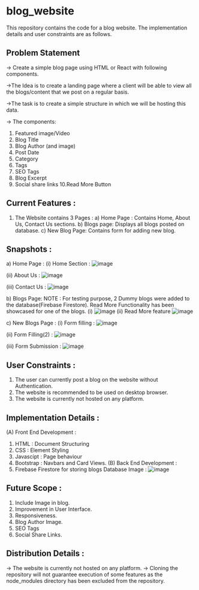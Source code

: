 # blog_website

This repository contains the code for a blog website. The implementation details and user constraints are as follows.

## Problem Statement

-> Create a simple blog page using HTML or React with following components. 

->The Idea is to create a landing page where a client will be able to view all the blogs/content that we post on a regular basis.

->The task is to create a simple structure in which we will be hosting this data. 

-> The components:
  1. Featured image/Video
  2. Blog Title
  3. Blog Author (and image)
  4. Post Date
  5. Category
  6. Tags
  7. SEO Tags
  8. Blog Excerpt
  9. Social share links
  10.Read More Button

## Current Features : 
1. The Website contains 3 Pages : 
   a) Home Page : Contains Home, About Us, Contact Us sections.
   b) Blogs page: Displays all blogs posted on database.
   c) New Blog Page: Contains form for adding new blog.
   
## Snapshots : 
a) Home Page : 
  (i) Home Section : 
  ![image](https://user-images.githubusercontent.com/56042048/114264229-55ced900-9a07-11eb-84b0-7c0ce5ec6559.png)
  
  (ii) About Us : 
  ![image](https://user-images.githubusercontent.com/56042048/114264255-74cd6b00-9a07-11eb-9255-eb980af346b0.png)
  
  (iii) Contact Us : 
  ![image](https://user-images.githubusercontent.com/56042048/114264275-8878d180-9a07-11eb-979e-8fc6be03ae62.png)

b) Blogs Page:
NOTE : For testing purpose, 2 Dummy blogs were added to the database(Firebase Firestore). Read More Functionality has been showcased for one of the blogs.
(i)
  ![image](https://user-images.githubusercontent.com/56042048/114264526-12756a00-9a09-11eb-872f-f45818dc6167.png)
(ii) Read More feature
![image](https://user-images.githubusercontent.com/56042048/114264543-26b96700-9a09-11eb-8268-a43cb83cb34f.png)


c) New Blogs Page :
  (i) Form filling : 
  ![image](https://user-images.githubusercontent.com/56042048/114264357-0d63eb00-9a08-11eb-906f-fa1439c6bb5a.png)
  
  (ii) Form Filling(2) : 
  ![image](https://user-images.githubusercontent.com/56042048/114264421-86634280-9a08-11eb-8255-1ea6e2c9b0db.png)
  
  (iii) Form Submission : 
  ![image](https://user-images.githubusercontent.com/56042048/114264436-98dd7c00-9a08-11eb-90ac-9a1d5860bf6f.png)
  
## User Constraints : 

1. The user can currently post a blog on the website without Authentication.
2. The website is recommended to be used on desktop browser.
3. The website is currently not hosted on any platform.

## Implementation Details :
(A) Front End Development : 
  1. HTML         : Document Structuring
  2. CSS          : Element Styling
  3. Javascipt    : Page behaviour
  4. Bootstrap    : Navbars and Card Views.
(B) Back End Development :
  1. Firebase Firestore for storing blogs
     Database Image : 
     ![image](https://user-images.githubusercontent.com/56042048/114264650-ba8b3300-9a09-11eb-860a-2ae7e07e5603.png)
  

## Future Scope :
1. Include Image in blog.
2. Improvement in User Interface.
3. Responsiveness.
4. Blog Author Image.
5. SEO Tags
6. Social Share Links.

## Distribution Details :
-> The website is currently not hosted on any platform.
-> Cloning the repository will not guarantee execution of some features as the node_modules directory has been excluded from the repository.
